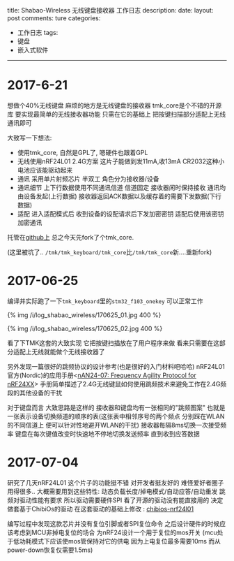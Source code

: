 title: Shabao-Wireless 无线键盘接收器 工作日志
description: 
date: 
layout: post
comments: ture
categories:
- 工作日志
tags: 
- 键盘
- 嵌入式软件
---

2017-6-21
============
想做个40%无线键盘 麻烦的地方是无线键盘的接收器
tmk_core是个不错的开源库 要实现最简单的无线接收器功能 只需在它的基础上 把按键扫描部分适配上无线通讯即可

大致写一下想法:
* 使用tmk_core, 自然是GPL了, 嗯硬件也跟着GPL
* 无线使用nRF24L01 2.4G方案 这片子能做到发11mA,收13mA CR2032这种小电池应该能驱动起来
* 通讯 采用单片射频芯片 半双工 角色分为接收器/设备
* 通讯细节 上下行数据使用不同通讯信道 信道固定 接收器闲时保持接收 通讯均由设备发起(上行数据) 接收器返回ACK数据以及缓存着的需要下发数据(下行数据)
* 适配 进入适配模式后 收到设备的设配请求后下发加密密钥 适配后使用该密钥加密通讯

托管在[github上](https://github.com/shabao-studio/shabao-wireless-fw) 总之今天先fork了个tmk_core.

(这里被坑了.. `/tmk/tmk_keyboard/tmk_core`比`/tmk/tmk_core`新....重新fork)

2017-06-25
============
编译并实际跑了一下`tmk_keyboard`里的`stm32_f103_onekey` 可以正常工作

{% img /i/log_shabao_wireless/170625_01.jpg  400 %}

{% img /i/log_shabao_wireless/170625_02.jpg  400 %}

看了下TMK这套的大致实现 它把按键扫描放在了用户程序来做 
看来只需要在这部分适配上无线就能做个无线接收器了

另外发现一篇很好的跳频协议的设计参考(也是很好的入门材料吧哈哈) nRF24L01官方(Nordic)的应用手册<[nAN24-07: Frequency Agility Protocol for nRF24XX](http://infocenter.nordicsemi.com/pdf/nan_24-10.pdf)> 手册简单描述了2.4G无线键鼠如何使用跳频技术来避免工作在2.4G频段的其他设备的干扰

对于键盘而言 大致思路是这样的
接收器和键盘均有一张相同的"跳频图案" 也就是一张表示设备切换频道的顺序的表(这张表中相邻序号的两个频点 分别踩在WLAN的不同信道上 便可以针对性地避开WLAN的干扰)
接收器每隔8ms切换一次接受频率 键盘在每次键值改变时快速地不停地切换发送频率 直到收到应答数据

2017-07-04
============

研究了几天nRF24L01 这个片子的功能挺不错 对开发者挺友好的 难怪爱好者圈子用得很多..
大概需要用到这些特性: 动态负载长度/掉电模式/自动应答/自动重发
跳频对驱动性能有要求 所以驱动需要硬件SPI 看了开源的驱动没有能直接用的 决定做套基于ChibiOs的驱动
在这套驱动的基础上修改 : [chibios-nrf24l01](https://github.com/ranzbak/chibios-nrf24l01)

编写过程中发现这款芯片并没有复位引脚或者SPI复位命令
之后设计硬件的时候应该考虑到MCU非掉电复位的场合 为nRF24设计一个用于复位的mos开关 (mcu处于低功耗模式下应该使mos管保持对它的供电 因为上电复位最多需要10ms 而从power-down恢复仅需要1.5ms)

